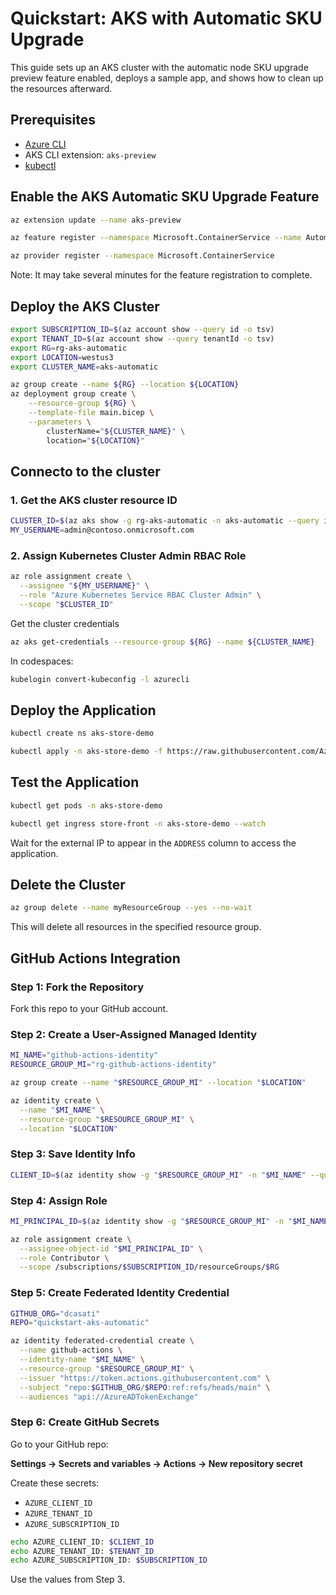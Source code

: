 # Quickstart: AKS with Automatic SKU Upgrade

This guide sets up an AKS cluster with the automatic node SKU upgrade preview feature enabled, deploys a sample app, and shows how to clean up the resources afterward.

## Prerequisites

- [Azure CLI](https://learn.microsoft.com/en-us/cli/azure/install-azure-cli)
- AKS CLI extension: `aks-preview`
- [kubectl](https://kubernetes.io/docs/tasks/tools/)

## Enable the AKS Automatic SKU Upgrade Feature

```bash
az extension update --name aks-preview

az feature register --namespace Microsoft.ContainerService --name AutomaticSKUPreview

az provider register --namespace Microsoft.ContainerService
```

Note: It may take several minutes for the feature registration to complete.

## Deploy the AKS Cluster

```bash
export SUBSCRIPTION_ID=$(az account show --query id -o tsv)
export TENANT_ID=$(az account show --query tenantId -o tsv)
export RG=rg-aks-automatic
export LOCATION=westus3
export CLUSTER_NAME=aks-automatic

az group create --name ${RG} --location ${LOCATION}
az deployment group create \
    --resource-group ${RG} \
    --template-file main.bicep \
    --parameters \
        clusterName="${CLUSTER_NAME}" \
        location="${LOCATION}"
```

## Connecto to the cluster

### 1. Get the AKS cluster resource ID

```bash
CLUSTER_ID=$(az aks show -g rg-aks-automatic -n aks-automatic --query id -o tsv)
MY_USERNAME=admin@contoso.onmicrosoft.com
```

### 2. Assign Kubernetes Cluster Admin RBAC Role

```bash
az role assignment create \
  --assignee "${MY_USERNAME}" \
  --role "Azure Kubernetes Service RBAC Cluster Admin" \
  --scope "$CLUSTER_ID"
```

Get the cluster credentials

```bash
az aks get-credentials --resource-group ${RG} --name ${CLUSTER_NAME}
```

In codespaces:

```bash
kubelogin convert-kubeconfig -l azurecli
```

## Deploy the Application

```bash
kubectl create ns aks-store-demo

kubectl apply -n aks-store-demo -f https://raw.githubusercontent.com/Azure-Samples/aks-store-demo/main/aks-store-ingress-quickstart.yaml
```

## Test the Application

```bash
kubectl get pods -n aks-store-demo

kubectl get ingress store-front -n aks-store-demo --watch
```

Wait for the external IP to appear in the `ADDRESS` column to access the application.

## Delete the Cluster

```bash
az group delete --name myResourceGroup --yes --no-wait
```

This will delete all resources in the specified resource group.

## GitHub Actions Integration

### Step 1: Fork the Repository

Fork this repo to your GitHub account.

### Step 2: Create a User-Assigned Managed Identity

```bash
MI_NAME="github-actions-identity"
RESOURCE_GROUP_MI="rg-github-actions-identity"

az group create --name "$RESOURCE_GROUP_MI" --location "$LOCATION"

az identity create \
  --name "$MI_NAME" \
  --resource-group "$RESOURCE_GROUP_MI" \
  --location "$LOCATION"
```

### Step 3: Save Identity Info

```bash
CLIENT_ID=$(az identity show -g "$RESOURCE_GROUP_MI" -n "$MI_NAME" --query clientId -o tsv)
```

### Step 4: Assign Role

```bash
MI_PRINCIPAL_ID=$(az identity show -g "$RESOURCE_GROUP_MI" -n "$MI_NAME" --query principalId -o tsv)

az role assignment create \
  --assignee-object-id "$MI_PRINCIPAL_ID" \
  --role Contributor \
  --scope /subscriptions/$SUBSCRIPTION_ID/resourceGroups/$RG
```

### Step 5: Create Federated Identity Credential

```bash
GITHUB_ORG="dcasati"
REPO="quickstart-aks-automatic"

az identity federated-credential create \
  --name github-actions \
  --identity-name "$MI_NAME" \
  --resource-group "$RESOURCE_GROUP_MI" \
  --issuer "https://token.actions.githubusercontent.com" \
  --subject "repo:$GITHUB_ORG/$REPO:ref:refs/heads/main" \
  --audiences "api://AzureADTokenExchange"
```

### Step 6: Create GitHub Secrets

Go to your GitHub repo:

**Settings → Secrets and variables → Actions → New repository secret**

Create these secrets:

- `AZURE_CLIENT_ID`
- `AZURE_TENANT_ID`
- `AZURE_SUBSCRIPTION_ID`

```bash
echo AZURE_CLIENT_ID: $CLIENT_ID
echo AZURE_TENANT_ID: $TENANT_ID
echo AZURE_SUBSCRIPTION_ID: $SUBSCRIPTION_ID
```

Use the values from Step 3.
